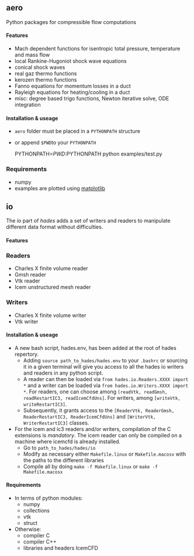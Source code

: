 aero
----

Python packages for compressible flow computations

#### Features
* Mach dependent functions for isentropic total pressure, temperature and mass flow
* local Rankine-Hugoniot shock wave equations
* conical shock waves
* real gaz thermo functions
* kerozen  thermo functions
* Fanno    equations for momentum losses in a duct
* Rayleigh equations for heating/cooling in a duct
* misc: degree based trigo functions, Newton iterative solve, ODE integration

#### Installation & useage
* `aero` folder must be placed in a `PYTHONPATH` structure
* or append `$PWD`to your `PYTHONPATH`

    PYTHONPATH=$PWD:$PYTHONPATH python examples/test.py

### Requirements
* numpy
* examples are plotted using [matplotlib](http://matplotlib.org)

io
--

The _io_ part of _hades_ adds a set of writers and readers to manipulate different data format without difficulties.

#### Features
### Readers
* Charles X finite volume reader
* Gmsh reader
* Vtk reader
* Icem unstructured mesh reader
### Writers
* Charles X finite volume writer
* Vtk writer

#### Installation & useage
* A new bash script, hades.env, has been added at the root of hades repertory.
    * Adding `source path_to_hades/hades.env` to your `.bashrc` or sourcing it in a given terminal will give you access to all the hades io writers and readers in any python script.
    * A reader can then be loaded via `from hades.io.Readers.XXXX import *` and a writer can be loaded via `from hades.io.Writers.XXXX import *`. For readers, one can choose among `[readVtk, readGmsh, readRestartIC3, readIcemCfdUns]`. For writers, among `[writeVtk, writeRestartIC3]`.
    * Subsequently, it grants access to the `[ReaderVtk, ReaderGmsh, ReaderRestartIC3, ReaderIcemCfdUns]` and `[WriterVtk, WriterRestartIC3]` classes.
* For the icem and ic3 readers and/or writers, compilation of the C extensions is *mandatory*. The icem reader can only be compiled on a machine where icemcfd is already installed.
    * Go to `path_to_hades/hades/io`
    * Modify as necessary either `Makefile.linux` or `Makefile.macosx` with the paths to the different libraries
    * Compile all by doing `make -f Makefile.linux` or `make -f Makefile.macosx`

#### Requirements
* In terms of python modules:
    * numpy
    * collections
    * vtk
    * struct
* Otherwise:
    * compiler C
    * compiler C++
    * libraries and headers IcemCFD
